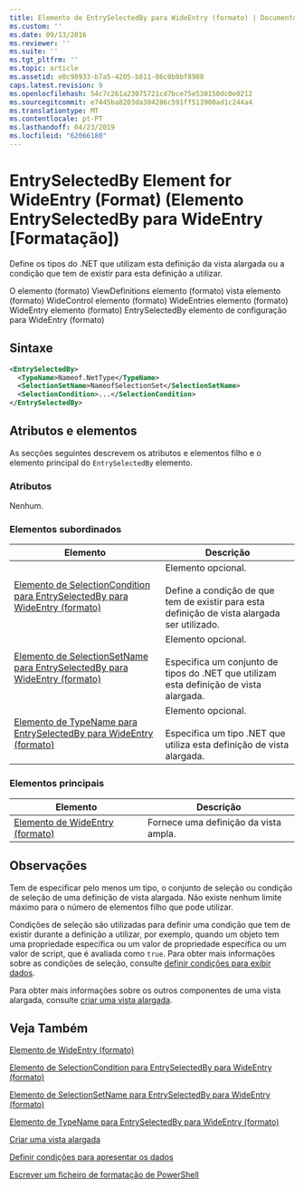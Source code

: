 ```yaml
---
title: Elemento de EntrySelectedBy para WideEntry (formato) | Documentos da Microsoft
ms.custom: ''
ms.date: 09/13/2016
ms.reviewer: ''
ms.suite: ''
ms.tgt_pltfrm: ''
ms.topic: article
ms.assetid: e0c98933-b7a5-4205-b811-06c0b0bf8988
caps.latest.revision: 9
ms.openlocfilehash: 54c7c261a23075721cd7bce75e530150dc0e0212
ms.sourcegitcommit: e7445ba8203da304286c591ff513900ad1c244a4
ms.translationtype: MT
ms.contentlocale: pt-PT
ms.lasthandoff: 04/23/2019
ms.locfileid: "62066180"
---
```

# <a name="entryselectedby-element-for-wideentry-format"></a>EntrySelectedBy Element for WideEntry (Format) (Elemento EntrySelectedBy para WideEntry [Formatação])

Define os tipos do .NET que utilizam esta definição da vista alargada ou a condição que tem de existir para esta definição a utilizar.

O elemento (formato) ViewDefinitions elemento (formato) vista elemento (formato) WideControl elemento (formato) WideEntries elemento (formato) WideEntry elemento (formato) EntrySelectedBy elemento de configuração para WideEntry (formato)

## <a name="syntax"></a>Sintaxe

```xml
<EntrySelectedBy>
  <TypeName>Nameof.NetType</TypeName>
  <SelectionSetName>NameofSelectionSet</SelectionSetName>
  <SelectionCondition>...</SelectionCondition>
</EntrySelectedBy>
```

## <a name="attributes-and-elements"></a>Atributos e elementos

As secções seguintes descrevem os atributos e elementos filho e o elemento principal do `EntrySelectedBy` elemento.

### <a name="attributes"></a>Atributos

Nenhum.

### <a name="child-elements"></a>Elementos subordinados

|Elemento|Descrição|
|-------------|-----------------|
|[Elemento de SelectionCondition para EntrySelectedBy para WideEntry (formato)](./selectioncondition-element-for-entryselectedby-for-widecontrol-format.md)|Elemento opcional.<br /><br /> Define a condição de que tem de existir para esta definição de vista alargada ser utilizado.|
|[Elemento de SelectionSetName para EntrySelectedBy para WideEntry (formato)](./selectionsetname-element-for-entryselectedby-for-widecontrol-format.md)|Elemento opcional.<br /><br /> Especifica um conjunto de tipos do .NET que utilizam esta definição de vista alargada.|
|[Elemento de TypeName para EntrySelectedBy para WideEntry (formato)](./typename-element-for-entryselectedby-for-wideentry-format.md)|Elemento opcional.<br /><br /> Especifica um tipo .NET que utiliza esta definição de vista alargada.|

### <a name="parent-elements"></a>Elementos principais

|Elemento|Descrição|
|-------------|-----------------|
|[Elemento de WideEntry (formato)](./wideentry-element-for-widecontrol-format.md)|Fornece uma definição da vista ampla.|

## <a name="remarks"></a>Observações

Tem de especificar pelo menos um tipo, o conjunto de seleção ou condição de seleção de uma definição de vista alargada. Não existe nenhum limite máximo para o número de elementos filho que pode utilizar.

Condições de seleção são utilizadas para definir uma condição que tem de existir durante a definição a utilizar, por exemplo, quando um objeto tem uma propriedade específica ou um valor de propriedade específica ou um valor de script, que é avaliada como `true`. Para obter mais informações sobre as condições de seleção, consulte [definir condições para exibir dados](./defining-conditions-for-displaying-data.md).

Para obter mais informações sobre os outros componentes de uma vista alargada, consulte [criar uma vista alargada](./creating-a-wide-view.md).

## <a name="see-also"></a>Veja Também

[Elemento de WideEntry (formato)](./wideentry-element-for-widecontrol-format.md)

[Elemento de SelectionCondition para EntrySelectedBy para WideEntry (formato)](./selectioncondition-element-for-entryselectedby-for-widecontrol-format.md)

[Elemento de SelectionSetName para EntrySelectedBy para WideEntry (formato)](./selectionsetname-element-for-entryselectedby-for-widecontrol-format.md)

[Elemento de TypeName para EntrySelectedBy para WideEntry (formato)](./typename-element-for-entryselectedby-for-wideentry-format.md)

[Criar uma vista alargada](./creating-a-wide-view.md)

[Definir condições para apresentar os dados](./defining-conditions-for-displaying-data.md)

[Escrever um ficheiro de formatação de PowerShell](./writing-a-powershell-formatting-file.md)
